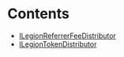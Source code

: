

# Contents
- [ILegionReferrerFeeDistributor](ILegionReferrerFeeDistributor.sol/interface.ILegionReferrerFeeDistributor.md)
- [ILegionTokenDistributor](ILegionTokenDistributor.sol/interface.ILegionTokenDistributor.md)
